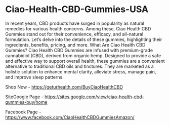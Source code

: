 # Ciao-Health-CBD-Gummies-USA
In recent years, CBD products have surged in popularity as natural remedies for various health concerns. Among these, Ciao Health CBD Gummies stand out for their convenience, efficacy, and all-natural formulation. Let’s delve into the details of these gummies, highlighting their ingredients, benefits, pricing, and more.
What Are Ciao Health CBD Gummies?
Ciao Health CBD Gummies are infused with premium-grade cannabidiol (CBD), derived from organic hemp. Designed to provide a safe and effective way to support overall health, these gummies are a convenient alternative to traditional CBD oils and tinctures. They are marketed as a holistic solution to enhance mental clarity, alleviate stress, manage pain, and improve sleep patterns.

Shop Now - https://geturhealth.com/BuyCiaoHealthCBD

SiteGoogle Page - https://sites.google.com/view/ciao-health-cbd-gummies-buy/home

Facebook Page - https://www.facebook.com/CiaoHealthCBDGummiesAmazon/
